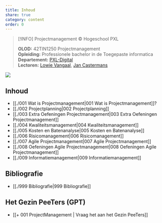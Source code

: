 ```yaml
---  
title: Inhoud  
share: true  
category: content  
order: 0  
---  
```

> [!INFO] Projectmanagement © Hogeschool PXL  
>   
> **OLOD:** 42TIN1250 Projectmanagement  
> **Opleiding:** Professionele bachelor in de Toegepaste informatica  
> **Departement:** [PXL-Digital](https://www.pxl.be/digital)   
> **Lectoren:** [Lowie Vangaal](https://www.linkedin.com/in/lowievangaal/), [Jan Castermans](https://www.linkedin.com/in/jancastermans/)  
  
![](https://i.imgur.com/wG1hpON.png)  
  
## Inhoud  
  
- [[./001 Wat is Projectmanagement|001 Wat is Projectmanagement]]?  
- [[./002 Projectplanning|002 Projectplanning]]  
- [[./003 Extra Oefeningen Projectmanagement|003 Extra Oefeningen Projectmanagement]]  
- [[./004 Kwaliteitsmanagement|004 Kwaliteitsmanagement]]  
- [[./005 Kosten en Batenanalyse|005 Kosten en Batenanalyse]]   
- [[./006 Risicomanagement|006 Risicomanagement]]  
- [[./007 Agile Projectmanagement|007 Agile Projectmanagement]]  
- [[./008 Oefeningen Agile Projectmanagement|008 Oefeningen Agile Projectmanagement]]  
- [[./009 Informatiemanagement|009 Informatiemanagement]]  
  
## Bibliografie  
  
- [[./999 Bibliografie|999 Bibliografie]]  
## Het Gezin PeeTers (GPT)  
  
- [[+ 001 ProjectManagement | Vraag het aan het Gezin PeeTers]]  
